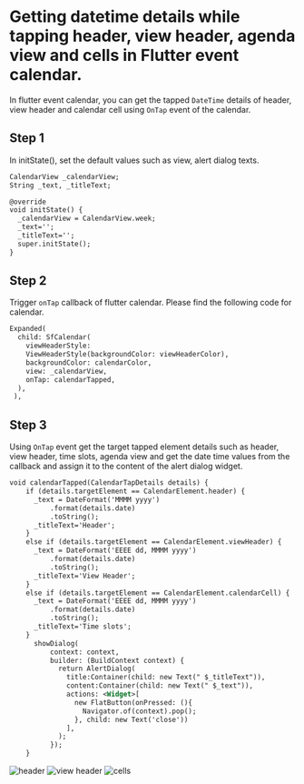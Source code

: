 # Getting datetime details while tapping header, view header, agenda view and cells in Flutter event calendar.

In flutter event calendar, you can get the tapped `DateTime` details of header, view header and calendar cell using `OnTap` event of the calendar.

## Step 1
In initState(), set the default values such as view, alert dialog texts.
```xml
CalendarView _calendarView;
String _text, _titleText;

@override
void initState() {
  _calendarView = CalendarView.week;
  _text='';
  _titleText='';
  super.initState();
}
```
## Step 2
Trigger `onTap` callback of flutter calendar. Please find the following code for calendar.
```xml
Expanded(
  child: SfCalendar(
    viewHeaderStyle:
    ViewHeaderStyle(backgroundColor: viewHeaderColor),
    backgroundColor: calendarColor,
    view: _calendarView,
    onTap: calendarTapped,
  ),
 ),
```

## Step 3
Using `OnTap` event get the target tapped element details such as header, view header, time slots, agenda view and get the date time values from the callback and assign it to the content of the alert dialog widget.
```xml
void calendarTapped(CalendarTapDetails details) {
    if (details.targetElement == CalendarElement.header) {
      _text = DateFormat('MMMM yyyy')
          .format(details.date)
          .toString();
      _titleText='Header';
    }
    else if (details.targetElement == CalendarElement.viewHeader) {
      _text = DateFormat('EEEE dd, MMMM yyyy')
          .format(details.date)
          .toString();
      _titleText='View Header';
    }
    else if (details.targetElement == CalendarElement.calendarCell) {
      _text = DateFormat('EEEE dd, MMMM yyyy')
          .format(details.date)
          .toString();
      _titleText='Time slots';
    }
      showDialog(
          context: context,
          builder: (BuildContext context) {
            return AlertDialog(
              title:Container(child: new Text(" $_titleText")),
              content:Container(child: new Text(" $_text")),
              actions: <Widget>[
                new FlatButton(onPressed: (){
                  Navigator.of(context).pop();
                }, child: new Text('close'))
              ],
            );
          });
    }
```
![header](https://github.com/SyncfusionExamples/getting-datetime-calendar-fluter/blob/master/screenshots/header.jpg)
![view header](https://github.com/SyncfusionExamples/getting-datetime-calendar-fluter/blob/master/screenshots/view%20header.jpg)
![cells](https://github.com/SyncfusionExamples/getting-datetime-calendar-fluter/blob/master/screenshots/cells.jpg)

